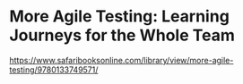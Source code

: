 # More Agile Testing: Learning Journeys for the Whole Team

https://www.safaribooksonline.com/library/view/more-agile-testing/9780133749571/
